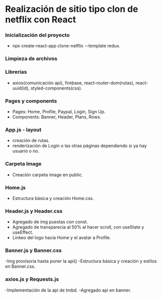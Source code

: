 # Realización de sitio tipo clon de netflix con React

### Inicialización del proyecto

- npx create-react-app clone-netflix --template redux.

### Limpieza de archivos

### Librerías

- axios(comunicación api), firebase, react-router-dom(rutas), react-uuid(id), styled-components(css).

### Pages y components

- Pages: Home, Profile, Paypal, Login, Sign Up.
- Components: Banner, Header, Plans, Rows.

### App.js - layout

- creación de rutas.
- renderización de Login o las otras páginas dependiendo si ya hay usuario o no.

### Carpeta Image

- Creación carpeta image en public.

### Home.js

- Estructura básica y creación Home.css.

### Header.js y Header.css

- Agregado de img puestas con const.
- Agregado de transparecia al 50% al hacer scroll, con useState y useEffect.
- Linkeo del logo hacia Home y el avatar a Profile.

### Banner.js y Banner.css

-Img provisoria hasta poner la api()
-Estructura básica y creación y estilos en Banner.css.

### axios.js y Requests.js

-Implementación de la api de tmbd.
-Agregado api en banner.